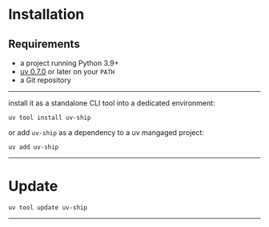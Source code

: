 <br>

# Installation

## Requirements
- a project running Python 3.9+
- [uv 0.7.0](https://docs.astral.sh/uv/) or later on your `PATH`
- a Git repository

---

install it as a standalone CLI tool into a dedicated environment:

```console
uv tool install uv-ship
```

or add `uv-ship` as a dependency to a uv mangaged project:

```console
uv add uv-ship
```

---

# Update

```console
uv tool update uv-ship
```

---
